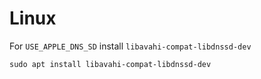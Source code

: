 # Linux

For `USE_APPLE_DNS_SD` install `libavahi-compat-libdnssd-dev`

`sudo apt install libavahi-compat-libdnssd-dev`
